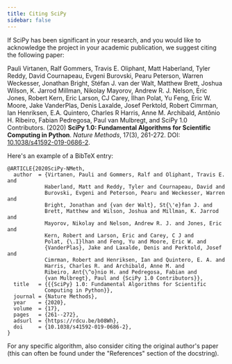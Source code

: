 ```yaml
---
title: Citing SciPy
sidebar: false
---
```


If SciPy has been significant in your research, and you would like to
acknowledge the project in your academic publication, we suggest citing the
following paper:

Pauli Virtanen, Ralf Gommers, Travis E. Oliphant, Matt Haberland, Tyler
Reddy, David Cournapeau, Evgeni Burovski, Pearu Peterson, Warren
Weckesser, Jonathan Bright, Stéfan J. van der Walt, Matthew Brett,
Joshua Wilson, K. Jarrod Millman, Nikolay Mayorov, Andrew R. J. Nelson,
Eric Jones, Robert Kern, Eric Larson, CJ Carey, İlhan Polat, Yu Feng,
Eric W. Moore, Jake VanderPlas, Denis Laxalde, Josef Perktold, Robert
Cimrman, Ian Henriksen, E.A. Quintero, Charles R Harris, Anne M.
Archibald, Antônio H. Ribeiro, Fabian Pedregosa, Paul van Mulbregt, and
SciPy 1.0 Contributors. (2020) **SciPy 1.0: Fundamental Algorithms for
Scientific Computing in Python**. _Nature Methods_, 17(3), 261-272. DOI: [10.1038/s41592-019-0686-2](https://doi.org/10.1038/s41592-019-0686-2).

Here\'s an example of a BibTeX entry:

    @ARTICLE{2020SciPy-NMeth,
      author  = {Virtanen, Pauli and Gommers, Ralf and Oliphant, Travis E. and
                Haberland, Matt and Reddy, Tyler and Cournapeau, David and
                Burovski, Evgeni and Peterson, Pearu and Weckesser, Warren and
                Bright, Jonathan and {van der Walt}, St{\'e}fan J. and
                Brett, Matthew and Wilson, Joshua and Millman, K. Jarrod and
                Mayorov, Nikolay and Nelson, Andrew R. J. and Jones, Eric and
                Kern, Robert and Larson, Eric and Carey, C J and
                Polat, {\.I}lhan and Feng, Yu and Moore, Eric W. and
                {VanderPlas}, Jake and Laxalde, Denis and Perktold, Josef and
                Cimrman, Robert and Henriksen, Ian and Quintero, E. A. and
                Harris, Charles R. and Archibald, Anne M. and
                Ribeiro, Ant{\^o}nio H. and Pedregosa, Fabian and
                {van Mulbregt}, Paul and {SciPy 1.0 Contributors}},
      title   = {{{SciPy} 1.0: Fundamental Algorithms for Scientific
                Computing in Python}},
      journal = {Nature Methods},
      year    = {2020},
      volume  = {17},
      pages   = {261--272},
      adsurl  = {https://rdcu.be/b08Wh},
      doi     = {10.1038/s41592-019-0686-2},
    }

For any specific algorithm, also consider citing the original author\'s
paper (this can often be found under the \"References\" section of the
docstring).
